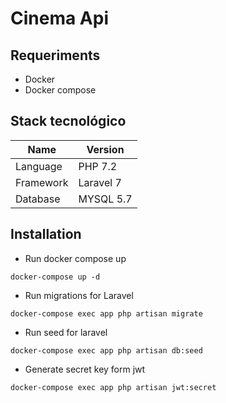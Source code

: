 # Cinema Api

## Requeriments

- Docker
- Docker compose

## Stack tecnológico
| Name |	Version |
| --------|------------- |
| Language | PHP	7.2 |
| Framework | Laravel 7 |
| Database | MYSQL 5.7 |

## Installation
- Run docker compose up
```
docker-compose up -d
```

- Run migrations for Laravel
```
docker-compose exec app php artisan migrate
```

- Run seed for laravel
```
docker-compose exec app php artisan db:seed
```

- Generate secret key form jwt
```
docker-compose exec app php artisan jwt:secret
```
